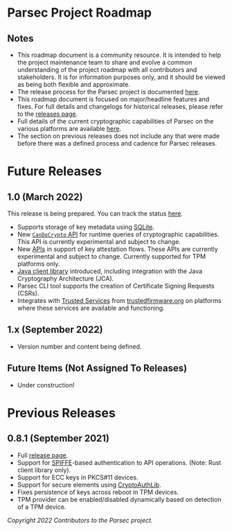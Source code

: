 # Parsec Project Roadmap

## Notes

- This roadmap document is a community resource. It is intended to help the project maintenance team
   to share and evolve a common understanding of the project roadmap with all contributors and
   stakeholders. It is for information purposes only, and it should be viewed as being both flexible
   and approximate.
- The release process for the Parsec project is documented
   [here](https://parallaxsecond.github.io/parsec-book/contributing/release_process.html).
- This roadmap document is focused on major/headline features and fixes. For full details and
   changelogs for historical releases, please refer to the [releases
   page](https://github.com/parallaxsecond/parsec/releases).
- Full details of the current cryptographic capabilities of Parsec on the various platforms are
   available
   [here](https://parallaxsecond.github.io/parsec-book/parsec_client/operations/service_api_coverage.html).
- The section on previous releases does not include any that were made before there was a defined
   process and cadence for Parsec releases.

# Future Releases

## 1.0 (March 2022)

This release is being prepared. You can track the status
[here](https://github.com/parallaxsecond/parsec/milestone/3).

- Supports storage of key metadata using [SQLite](https://www.sqlite.org/index.html).
- New [`CanDoCrypto`
   API](https://parallaxsecond.github.io/parsec-book/parsec_client/operations/can_do_crypto.html)
   for runtime queries of cryptographic capabilities. This API is currently experimental and subject
   to change.
- New [APIs](https://parallaxsecond.github.io/parsec-book/parsec_client/operations/attest_key.html)
   in support of key attestation flows. These APIs are currently experimental and subject to change.
   Currently supported for TPM platforms only.
- [Java client library](https://github.com/parallaxsecond/parsec-client-java) introduced, including
   integration with the Java Cryptography Architecture (JCA).
- Parsec CLI tool supports the creation of Certificate Signing Requests (CSRs).
- Integrates with [Trusted Services](https://www.trustedfirmware.org/projects/trusted-services/)
   from [trustedfirmware.org](https://www.trustedfirmware.org) on platforms where these services are
   available and functioning.

## 1.x (September 2022)

- Version number and content being defined.

## Future Items (Not Assigned To Releases)

- Under construction!

# Previous Releases

## 0.8.1 (September 2021)

- Full [release page](https://github.com/parallaxsecond/parsec/releases/tag/0.8.1).
- Support for [SPIFFE](https://spiffe.io)-based authentication to API operations. (Note: Rust client
   library only).
- Support for ECC keys in PKCS#11 devices.
- Support for secure elements using [CryptoAuthLib](https://github.com/MicrochipTech/cryptoauthlib).
- Fixes persistence of keys across reboot in TPM devices.
- TPM provider can be enabled/disabled dynamically based on detection of a TPM device.

*Copyright 2022 Contributors to the Parsec project.*
